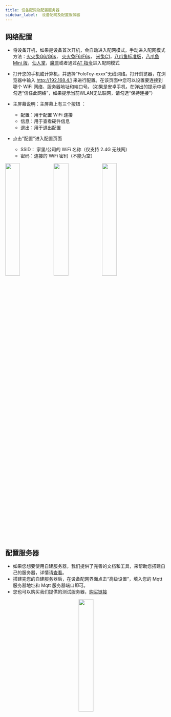 ```yaml
---
title: 设备配网及配置服务器
sidebar_label:  设备配网及配置服务器
---
```


##  网络配置

- 将设备开机，如果是设备首次开机，会自动进入配网模式。手动进入配网模式方法：[火火兔G6/G6s](../toy-pcb-replacement/alilo-g6.md#如何进入配网模式)， [火火兔F6/F6s](../toy-pcb-replacement/alilo-f6.md#如何进入配网模式)， [米兔C1](../toy-pcb-replacement/mitu-c1.md#如何进入配网模式)，[八爪鱼标准版](../dev-suit/quickstart.md#如何进入配网模式)，[八爪鱼 Mini 版](../dev-suit/mini#如何进入配网模式)，[仙人掌](./cactus-manual.md#如何进入配网模式)，[魔匣](./magicBox-manual#如何进入配网模式)或者通过[AT 指令](../at-command.mdx#重置-wifi-并进入配网模式)进入配网模式

- 打开您的手机或计算机，并选择“FoloToy-xxxx”无线网络。打开浏览器，在浏览器中输入 http://192.168.4.1 来进行配置。在该页面中您可以设置要连接到哪个 WiFi 网络、服务器地址和端口号。（如果是安卓手机，在弹出的提示中请勾选“信任此网络”，如果提示当前WLAN无法联网，请勾选“保持连接”）

- 主屏幕说明：主屏幕上有三个按钮 ：

  - 配置：用于配置 WiFi 连接
  - 信息：用于查看硬件信息
  - 退出：用于退出配置

- 点击"配置"进入配置页面

  - SSID： 家里/公司的 WiFi 名称（仅支持 2.4G 无线网）
  - 密码：连接的 WiFi 密码（不能为空）

<img width="30%" src="https://github.com/FoloToy/folotoy-doc/assets/41461127/a5716e99-c5c9-4ff1-8da8-acbfb6ed664e" /><img width="30%" src="https://github.com/FoloToy/folotoy-doc/assets/41461127/2a778703-a976-45dd-beae-30de076bd25a" /><img width="30%" src="https://github.com/FoloToy/folotoy-doc/assets/41461127/3a0def94-a139-4d8a-aa82-4c2f60721faa" />

##  配置服务器

- 如果您想要使用自建服务器，我们提供了完善的文档和工具，来帮助您搭建自己的服务器，详情请[查看](../installation/serverFile)。
- 搭建完您的自建服务器后，在设备配网界面点击“高级设置”，填入您的 Mqtt 服务器地址和 Mqtt 服务器端口即可。
- 您也可以购买我们提供的测试服务器，[购买链接](https://item.taobao.com/item.htm?ft=t&id=753948021813&spm=a21dvs.23580594.0.0.52de3d0dWo8kQY&skuId=5273699128887)

<center>
  <img
    width="30%"
    src="https://github.com/FoloToy/folotoy-doc/assets/41461127/56dba04d-b13e-4119-bb7e-703ac2e30253"
  />
</center>
